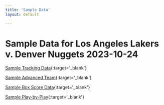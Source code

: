 ```yaml
---
title: 'Sample Data' 
layout: default

---
```

# Sample Data for Los Angeles Lakers v. Denver Nuggets 2023-10-24

[Sample Tracking Data](files/sample/2023-10-24LALDEN.html){:target='_blank'}

[Sample Advanced Team](files/sample/2023-10-24LALDENadv.html){:target='_blank'}

[Sample Box Score Data](files/sample/2023-10-24LALDENbox.html){:target='_blank'}

[Sample Play-by-Play](files/sample/2023-10-24LALDENboxpbp.html){:target='_blank'}
